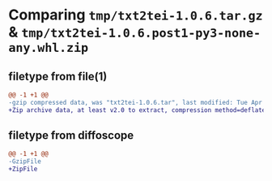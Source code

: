 # Comparing `tmp/txt2tei-1.0.6.tar.gz` & `tmp/txt2tei-1.0.6.post1-py3-none-any.whl.zip`

## filetype from file(1)

```diff
@@ -1 +1 @@
-gzip compressed data, was "txt2tei-1.0.6.tar", last modified: Tue Apr 11 06:31:16 2023, max compression
+Zip archive data, at least v2.0 to extract, compression method=deflate
```

## filetype from diffoscope

```diff
@@ -1 +1 @@
-GzipFile
+ZipFile
```


